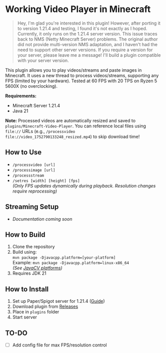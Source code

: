 # Working Video Player in Minecraft

> Hey, I'm glad you're interested in this plugin! However, after porting it to version 1.21.4 and testing, I found it's not exactly as I hoped. Currently, it only runs on the 1.21.4 server version. This issue traces back to NMS (Netty Minecraft Server) problems. The original author did not provide multi-version NMS adaptation, and I haven't had the need to support other server versions. If you require a version for your server, please leave me a message! I'll build a plugin compatible with your server version.

This plugin allows you to play videos/streams and paste images in Minecraft. It uses a new thread to process videos/streams, supporting any FPS (limited by your hardware). Tested at 60 FPS with 20 TPS on Ryzen 5 5600X (no overclocking).

**Requirements:**
- Minecraft Server 1.21.4
- Java 21

**Note:** Processed videos are automatically resized and saved to `plugins/Minecraft-Video-Player`. You can reference local files using `file://` URLs (e.g., `/processvideo file://video_1752790133248_resized.mp4`) to skip download time!

## How to Use
- `/processvideo [url]`  
- `/processimage [url]`  
- `/processstream`  
- `/setres [width] [height] [fps]`  
*(Only FPS updates dynamically during playback. Resolution changes require reprocessing)*

## Streaming Setup
- *Documentation coming soon*

## How to Build
1. Clone the repository  
2. Build using:  
   `mvn package -Djavacpp.platform=[your-platform]`  
   Example: `mvn package -Djavacpp.platform=linux-x86_64`  
   *(See [JavaCV platforms](https://github.com/bytedeco/javacpp-presets#downloads))*  
3. Requires JDK 21

## How to Install
1. Set up Paper/Spigot server for 1.21.4 ([Guide](https://youtu.be/M5SOwijvXZ0))  
2. Download plugin from [Releases](https://github.com/DarkSavci/minecraft-video-player/releases)  
3. Place in `plugins` folder  
4. Start server  

## TO-DO
- [ ] Add config file for max FPS/resolution control
